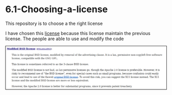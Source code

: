 # 6.1-Choosing-a-license
This repository is to choose a the right license

I have chosen this <a href="https://directory.fsf.org/wiki/License:BSD-3-Clause">license</a> because this license maintain the previous license.
The people are able to use and modify the code 

<img src="https://raw.githubusercontent.com/harrymqz/6.1-Choosing-a-license/master/img/license-summary.png" style="border: 1px solid black" />
